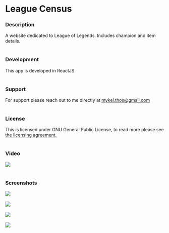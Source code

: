 # League Census


### Description
A website dedicated to League of Legends. Includes champion and item details. 
<br/><br/>
### Development
This app is developed in ReactJS.
<br/><br/>
### Support
For support please reach out to me directly at mykel.thos@gmail.com
<br/><br/>
### License
This is licensed under GNU General Public License, to read more please see <a href="https://github.com/MThos/lol/blob/main/LICENSE">the licensing agreement.</a>
<br/><br/>
### Video
![](https://github.com/MThos/lol/blob/master/public/videos/lol.gif)
<br/><br/>
### Screenshots
<p float="left">
  <img src="https://i.imgur.com/cmY19C2.png">&nbsp;&nbsp;
</p>
<p float="left">
  <img src="https://i.imgur.com/k3wq1vW.png">&nbsp;&nbsp;
</p>
<p float="left">
  <img src="https://i.imgur.com/Y2akqh7.png">&nbsp;&nbsp;
</p>
<p float="left">
  <img src="https://i.imgur.com/qulyfYD.png">&nbsp;&nbsp;
</p>
